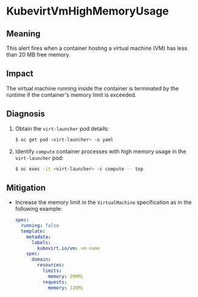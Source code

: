 # KubevirtVmHighMemoryUsage

## Meaning

This alert fires when a container hosting a virtual machine (VM) has less than
20 MB free memory.

## Impact

The virtual machine running inside the container is terminated by the runtime
if the container's memory limit is exceeded.

## Diagnosis

1. Obtain the `virt-launcher` pod details:

   ```bash
   $ oc get pod <virt-launcher> -o yaml
   ```

2. Identify `compute` container processes with high memory usage in the
`virt-launcher` pod:

   ```bash
   $ oc exec -it <virt-launcher> -c compute -- top
   ```

## Mitigation

- Increase the memory limit in the `VirtualMachine` specification as in the
following example:

   ```yaml
   spec:
     running: false
     template:
       metadata:
         labels:
           kubevirt.io/vm: vm-name
       spec:
         domain:
           resources:
             limits:
               memory: 200Mi
             requests:
               memory: 128Mi
   ```